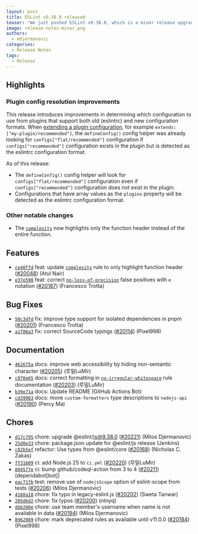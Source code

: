 ```yaml
---
layout: post
title: ESLint v9.38.0 released
teaser: "We just pushed ESLint v9.38.0, which is a minor release upgrade of ESLint. This release adds some new features and fixes several bugs found in the previous release."
image: release-notes-minor.png
authors:
  - mdjermanovic
categories:
  - Release Notes
tags:
  - Release
---
```


## Highlights

### Plugin config resolution improvements

This release introduces improvements in determining which configuration to use from plugins that support both old (eslintrc) and new configuration formats. When [extending a plugin configuration](/docs/latest/use/configure/configuration-files#using-configurations-from-plugins), for example `extends: ["my-plugin/recommended"]`, the `defineConfig()` config helper was already looking for `configs["flat/recommended"]` configuration if `configs["recommended"]` configuration exists in the plugin but is detected as the eslintrc configuration format.

As of this release:

* The `defineConfig()` config helper will look for `configs["flat/recommended"]` configuration even if `configs["recommended"]` configuration does not exist in the plugin.
* Configurations that have array values as the `plugins` property will be detected as the eslintrc configuration format.

### Other notable changes

* The [`complexity`](/docs/latest/rules/complexity) now highlights only the function header instead of the entire function.






## Features


* [`ce40f74`](https://github.com/eslint/eslint/commit/ce40f74efd45f66d9fbfc6f78ce622ee72008485) feat: update [`complexity`](/docs/rules/complexity) rule to only highlight function header ([#20048](https://github.com/eslint/eslint/issues/20048)) (Atul Nair)
* [`e37e590`](https://github.com/eslint/eslint/commit/e37e590aae2a7fcca4d3a9adc1379ad466e5c5d1) feat: correct [`no-loss-of-precision`](/docs/rules/no-loss-of-precision) false positives with `e` notation ([#20187](https://github.com/eslint/eslint/issues/20187)) (Francesco Trotta)






## Bug Fixes


* [`50c3dfd`](https://github.com/eslint/eslint/commit/50c3dfd98065622765a51a8ddb1e70c44fc5a4cb) fix: improve type support for isolated dependencies in pnpm ([#20201](https://github.com/eslint/eslint/issues/20201)) (Francesco Trotta)
* [`a1f06a3`](https://github.com/eslint/eslint/commit/a1f06a350c4155c4dbf39bf932a38d71d70f1b65) fix: correct SourceCode typings ([#20114](https://github.com/eslint/eslint/issues/20114)) (Pixel998)




## Documentation


* [`462675a`](https://github.com/eslint/eslint/commit/462675af8a811f9ca984efaedbdc5b46b13ced7a) docs: improve web accessibility by hiding non-semantic character ([#20205](https://github.com/eslint/eslint/issues/20205)) (루밀LuMir)
* [`c070e65`](https://github.com/eslint/eslint/commit/c070e65f6bb9e38d06a89ba2b3261781bec3d397) docs: correct formatting in [`no-irregular-whitespace`](/docs/rules/no-irregular-whitespace) rule documentation ([#20203](https://github.com/eslint/eslint/issues/20203)) (루밀LuMir)
* [`b39e71a`](https://github.com/eslint/eslint/commit/b39e71a2130ae1ea3fbc19b19f5b951eb625722a) docs: Update README (GitHub Actions Bot)
* [`cd39983`](https://github.com/eslint/eslint/commit/cd3998314876a4fad6463d9011bc73778ccc1fd9) docs: move `custom-formatters` type descriptions to `nodejs-api` ([#20190](https://github.com/eslint/eslint/issues/20190)) (Percy Ma)








## Chores


* [`d17c795`](https://github.com/eslint/eslint/commit/d17c795bf1624e0604998482b98e6bb6bff39045) chore: upgrade @eslint/js@9.38.0 ([#20221](https://github.com/eslint/eslint/issues/20221)) (Milos Djermanovic)
* [`25d0e33`](https://github.com/eslint/eslint/commit/25d0e33270e08baed09dbee2cdd56a8e5cd9da0f) chore: package.json update for @eslint/js release (Jenkins)
* [`c82b5ef`](https://github.com/eslint/eslint/commit/c82b5efa1fc91900e029efa23e688fad67fc17fa) refactor: Use types from @eslint/core ([#20168](https://github.com/eslint/eslint/issues/20168)) (Nicholas C. Zakas)
* [`ff31609`](https://github.com/eslint/eslint/commit/ff31609f195654d448954210ba4d31e921d463e8) ci: add Node.js 25 to `ci.yml` ([#20220](https://github.com/eslint/eslint/issues/20220)) (루밀LuMir)
* [`004577e`](https://github.com/eslint/eslint/commit/004577eda2f2f4b2829e0364f8b41893cebfc859) ci: bump github/codeql-action from 3 to 4 ([#20211](https://github.com/eslint/eslint/issues/20211)) (dependabot[bot])
* [`eac71fb`](https://github.com/eslint/eslint/commit/eac71fb77113de7bf199ff20c6ee44cefcb59848) test: remove use of `nodejsScope` option of eslint-scope from tests ([#20206](https://github.com/eslint/eslint/issues/20206)) (Milos Djermanovic)
* [`4168a18`](https://github.com/eslint/eslint/commit/4168a18b7efd8facbbd71cd44a62942a9f656a30) chore: fix typo in legacy-eslint.js ([#20202](https://github.com/eslint/eslint/issues/20202)) (Sweta Tanwar)
* [`205dbd2`](https://github.com/eslint/eslint/commit/205dbd2d9272e761574c478e3b0181f7b89ed0f6) chore: fix typos ([#20200](https://github.com/eslint/eslint/issues/20200)) (ntnyq)
* [`dbb200e`](https://github.com/eslint/eslint/commit/dbb200e3604e63bba23a18d40089ca44604835ed) chore: use team member's username when name is not available in data ([#20194](https://github.com/eslint/eslint/issues/20194)) (Milos Djermanovic)
* [`8962089`](https://github.com/eslint/eslint/commit/8962089edbd978b43513576387a134036b8e2d36) chore: mark deprecated rules as available until v11.0.0 ([#20184](https://github.com/eslint/eslint/issues/20184)) (Pixel998)


